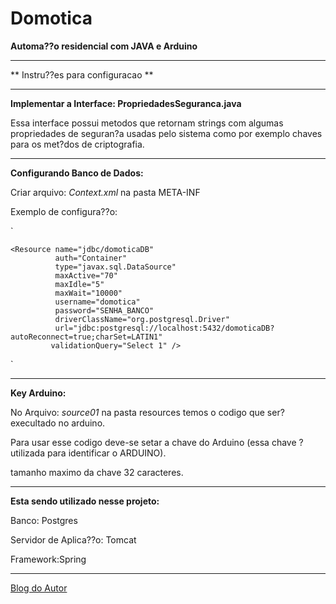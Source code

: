 # Domotica

**Automa??o residencial com JAVA e Arduino**

------------------------------------------------------------------------
** Instru??es para configuracao **

-------------------------------------------------------------------------
**Implementar a Interface: PropriedadesSeguranca.java**

Essa interface possui metodos que retornam strings com algumas propriedades
de seguran?a usadas pelo sistema como por exemplo chaves para os met?dos de 
criptografia.

--------------------------------------------------------------------------

**Configurando Banco de Dados:**

Criar arquivo:  *Context.xml* na pasta META-INF

Exemplo de configura??o:

`<Context path="/domotica" reloadable="true">    

    <Resource name="jdbc/domoticaDB"  
			  auth="Container"  
	          type="javax.sql.DataSource"  
			  maxActive="70"  
			  maxIdle="5"  
	          maxWait="10000"  
			  username="domotica"  
			  password="SENHA_BANCO"  
		      driverClassName="org.postgresql.Driver"  
		      url="jdbc:postgresql://localhost:5432/domoticaDB?autoReconnect=true;charSet=LATIN1" 
		     validationQuery="Select 1" />  
</Context>`   

-----------------------------------------------------------------------------------------------
**Key Arduino:**

No Arquivo: *source01* na pasta resources temos o codigo que ser? execultado no arduino.

Para usar esse codigo deve-se setar a chave do Arduino (essa chave ? utilizada para identificar o ARDUINO).

tamanho maximo da chave 32 caracteres.

-------------------------------------------------------------------------------------------------

**Esta sendo utilizado nesse projeto:**
 
Banco: Postgres 

Servidor de Aplica??o: Tomcat 

Framework:Spring 

--------------------------------------------------------------------------------
[Blog do Autor](http://emersondeandrade.com.br/ "Blog do Autor")

